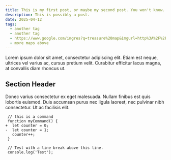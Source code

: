 ```yaml
---
title: This is my first post, or maybe my second post. You won't know.
description: This is possibly a post.
date: 2025-04-12
tags:
  - another tag
  - another tag
  - https://www.google.com/imgres?q=treasure%20map&imgurl=http%3A%2F%2Fhoorayparty.co.uk%2Fcdn%2Fshop%2Fproducts%2FPPT1_01_S_db0f1f88-b190-4caf-b808-9928ae922c32_1200x.jpg%3Fv%3D1663777071&imgrefurl=https%3A%2F%2Fhoorayparty.co.uk%2Fproducts%2Fpirate-treasure-map-placemats&docid=sf4N_aOaOggkkM&tbnid=lAdygi2bBonMlM&vet=12ahUKEwiD6Pzu3ryFAxVhXUEAHRHyACYQM3oECBsQAA..i&w=800&h=600&hcb=2&ved=2ahUKEwiD6Pzu3ryFAxVhXUEAHRHyACYQM3oECBsQAA
  - more maps above
---
```

Lorem ipsum dolor sit amet, consectetur adipiscing elit. Etiam est neque, ultrices vel varius ac, cursus pretium velit. Curabitur efficitur lacus magna, at convallis diam rhoncus ut.

## Section Header

Donec varius consectetur ex eget malesuada. Nullam finibus est quis lobortis euismod. Duis accumsan purus nec ligula laoreet, nec pulvinar nibh consectetur. Ut ac facilisis elit.

```diff-js
 // this is a command
 function myCommand() {
+  let counter = 0;
-  let counter = 1;
   counter++;
 }

 // Test with a line break above this line.
 console.log('Test');
```
